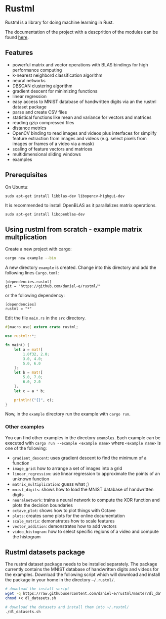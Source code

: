 # Rustml

Rustml is a library for doing machine learning in Rust. 

The documentation of the project with a descprition of the modules can be found [here](http://daniel-e.github.io/rustml/rustml).

## Features 

* powerful matrix and vector operations with BLAS bindings for high performance computing
* k-nearest neighbord classification algorithm
* neural networks
* DBSCAN clustering algorithm
* gradient descent for minimizing functions
* linear regression
* easy access to MNIST database of handwritten digits via an the rustml dataset package
* parse and create CSV files
* statistical functions like mean and variance for vectors and matrices
* reading gzip compressed files
* distance metrics
* OpenCV binding to read images and videos plus interfaces for simplify feature extraction from images and videos (e.g. select pixels from images or frames of a video via a mask)
* scaling of feature vectors and matrices
* multidimensional sliding windows
* examples

## Prerequisites

On Ubuntu:

    sudo apt-get install libblas-dev libopencv-highgui-dev

It is recommended to install OpenBLAS as it parallalizes matrix operations.

    sudo apt-get install libopenblas-dev

## Using rustml from scratch - example matrix multplication

Create a new project with cargo:

```bash
cargo new example --bin
```

A new directory `example` is created. Change into this directory and add the following lines `Cargo.toml`:
```
[dependencies.rustml]
git = "https://github.com/daniel-e/rustml/"
```

or the following dependency:
```
[dependencies]
rustml = "*"
```

Edit the file `main.rs` in the `src` directory.

```rust
#[macro_use] extern crate rustml;

use rustml::*;

fn main() {
    let a = mat![
        1.0f32, 2.0;
        3.0, 4.0;
        5.0, 6.0
    ];
    let b = mat![
        5.0, 7.0;
        6.0, 2.0
    ];
    let c = a * b;

    println!("{}", c);
}
```

Now, in the `example` directory run the example with `cargo run`.

### Other examples

You can find other examples in the directory `examples`. Each example can be executed with `cargo run --example <example name>` where `<example name>` is one of the following:

* `gradient_descent`: uses gradient descent to find the minimum of a function
* `image_grid`: how to arrange a set of images into a grid
* `linear_regression`: use linear regression to approximate the points of an unknown function
* `matrix_multiplication`: guess what ;)
* `mnist_digits`: shows how to load the MNIST database of handwritten digits
* `neuralnetwork`: trains a neural network to compute the XOR function and plots the decision boundaries
* `octave_plot`: shows how to plot things with Octave
* `plots`: creates some plots for the online documentation
* `scale_matrix`: demonstrates how to scale features
* `vector_addition`: demonstrates how to add vectors
* `video_histogram`: how to select specific regions of a video and compute the histogram

## Rustml datasets package

The rustml dataset package needs to be installed separately. The package currently contains
the MNIST database of handwritten digits and videos for the examples. Download the following
script which will download and install the package in your home in the directory
`~/.rustml/`.

```bash
# download the install script
wget -q https://raw.githubusercontent.com/daniel-e/rustml/master/dl_datasets.sh
chmod +x dl_datasets.sh

# download the datasets and install them into ~/.rustml/
./dl_datasets.sh
```


